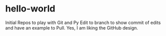 # hello-world
Initial Repos to play with Git and Py
Edit to branch to show commit of edits and have an example to Pull.
Yes, I am liking the GitHub design.
